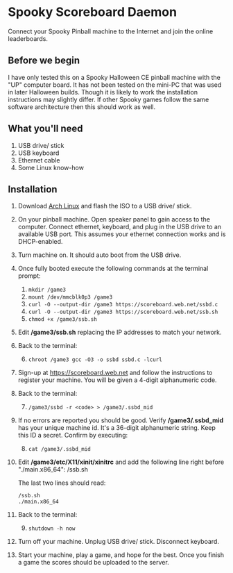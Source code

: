 Spooky Scoreboard Daemon
========================

Connect your Spooky Pinball machine to the Internet and join the
online leaderboards.

Before we begin
---------------
I have only tested this on a Spooky Halloween CE pinball machine with the "UP"
computer board.  It has not been tested on the mini-PC that was used in later
Halloween builds.  Though it is likely to work the installation instructions
may slightly differ.  If other Spooky games follow the same software
architecture then this should work as well.

What you'll need
----------------
1. USB drive/ stick
2. USB keyboard
3. Ethernet cable
4. Some Linux know-how

Installation
------------

1. Download [Arch Linux](https://archlinux.org/download/) and flash the ISO to
   a USB drive/ stick.

2. On your pinball machine.  Open speaker panel to gain access to the computer.
   Connect ethernet, keyboard, and plug in the USB drive to an available USB
   port.  This assumes your ethernet connection works and is DHCP-enabled.

3. Turn machine on.  It should auto boot from the USB drive.

4. Once fully booted execute the following commands at the terminal prompt:

    1. `mkdir /game3`
    2. `mount /dev/mmcblk0p3 /game3`
    3. `curl -O --output-dir /game3 https://scoreboard.web.net/ssbd.c`
    4. `curl -O --output-dir /game3 https://scoreboard.web.net/ssb.sh`
    5. `chmod +x /game3/ssb.sh`

5. Edit **/game3/ssb.sh** replacing the IP addresses to match your network.

6. Back to the terminal:

    6. `chroot /game3 gcc -O3 -o ssbd ssbd.c -lcurl`

7. Sign-up at https://scoreboard.web.net and follow the instructions to
   register your machine.  You will be given a 4-digit alphanumeric code.

8. Back to the terminal:

    7. `/game3/ssbd -r <code> > /game3/.ssbd_mid`

9. If no errors are reported you should be good.  Verify **/game3/.ssbd_mid**
   has your unique machine id.  It's a 36-digit alphanumeric string.
   Keep this ID a secret.  Confirm by executing:

    8. `cat /game3/.ssbd_mid`

10. Edit **/game3/etc/X11/xinit/xinitrc** and add the following line right before
    "./main.x86_64": /ssb.sh

    The last two lines should read:
    ```
    /ssb.sh  
    ./main.x86_64
    ```

11. Back to the terminal:

    9. `shutdown -h now`

12. Turn off your machine.  Unplug USB drive/ stick.  Disconnect keyboard.

13. Start your machine, play a game, and hope for the best.  Once you finish
    a game the scores should be uploaded to the server.
